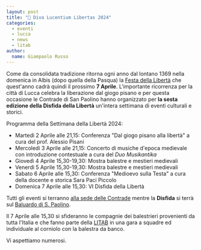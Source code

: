 ```yaml
---
layout: post
title: "🎯 Diva Lucentium Libertas 2024"
categories:
  - eventi
  - lucca
  - news
  - litab
author:
  name: Giampaolo Russo
---
```


Come da consolidata tradizione ritorna ogni anno dal lontano 1369 nella domenica in Albis (dopo quella della Pasqua) la [Festa della Libertà](/2019/lucca-origini-festa-liberta) che quest'anno cadrà quindi il prossimo **7 Aprile**. L'importante ricorrenza per la città di Lucca celebra la liberazione dal giogo pisano e per questa occasione le Contrade di San Paolino hanno organizzato per **la sesta edizione della Disfida della Libertà** un'intera settimana di eventi culturali e storici.

<!-- more -->

Programma della Settimana della Libertà 2024:

* Martedì 2 Aprile alle 21,15: Conferenza "Dal giogo pisano alla libertà" a cura del prof. Alessio Pisani
* Mercoledì 3 Aprile alle 21,15: Concerto di musiche d'epoса medievale con introduzione contestuale a cura del *Duo Musikantika*
* Giovedì 4 Aprile 15,30-19,30: Mostra balestre e mestieri medievali
* Venerdì 5 Aprile 15,30-19,30: Mostra balestre e mestieri medievali
* Sabato 6 Aprile alle 15,30: Conferenza "Medioevo sulla Testa" a cura della docente e storica Sara Paci Piccolo
* Domenica 7 Aprile alle 15,30: VI Disfida della Libertà

Tutti gli eventi si terranno [alla sede delle Contrade](https://maps.app.goo.gl/dYHpXg5736uyVP8M7) mentre la **Disfida** si terrà sul [Baluardo di S. Paolino](https://maps.app.goo.gl/A2xzhykpm7UPwwL86).

Il 7 Aprile alle 15,30 si sfideranno le compagnie dei balestrieri provenienti da tutta l'Italia e che fanno parte della [LITAB](https://www.litab.net/) in una gara a squadre ed individuale al corniolo con la balestra da banco.

Vi aspettiamo numerosi.
